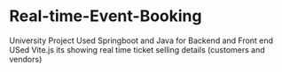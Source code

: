 # Real-time-Event-Booking

University Project Used Springboot and Java for Backend and Front end USed Vite.js
its showing real time ticket selling details (customers and vendors)
